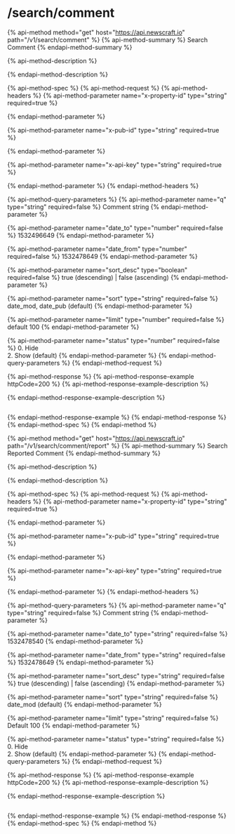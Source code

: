 # /search/comment

{% api-method method="get" host="https://api.newscraft.io" path="/v1/search/comment" %}
{% api-method-summary %}
Search Comment
{% endapi-method-summary %}

{% api-method-description %}

{% endapi-method-description %}

{% api-method-spec %}
{% api-method-request %}
{% api-method-headers %}
{% api-method-parameter name="x-property-id" type="string" required=true %}

{% endapi-method-parameter %}

{% api-method-parameter name="x-pub-id" type="string" required=true %}

{% endapi-method-parameter %}

{% api-method-parameter name="x-api-key" type="string" required=true %}

{% endapi-method-parameter %}
{% endapi-method-headers %}

{% api-method-query-parameters %}
{% api-method-parameter name="q" type="string" required=false %}
Comment string
{% endapi-method-parameter %}

{% api-method-parameter name="date\_to" type="number" required=false %}
1532496649
{% endapi-method-parameter %}

{% api-method-parameter name="date\_from" type="number" required=false %}
1532478649
{% endapi-method-parameter %}

{% api-method-parameter name="sort\_desc" type="boolean" required=false %}
true \(descending\) \| false \(ascending\)
{% endapi-method-parameter %}

{% api-method-parameter name="sort" type="string" required=false %}
date\_mod, date\_pub \(default\)
{% endapi-method-parameter %}

{% api-method-parameter name="limit" type="number" required=false %}
default 100
{% endapi-method-parameter %}

{% api-method-parameter name="status" type="number" required=false %}
0. Hide  
2. Show \(default\)
{% endapi-method-parameter %}
{% endapi-method-query-parameters %}
{% endapi-method-request %}

{% api-method-response %}
{% api-method-response-example httpCode=200 %}
{% api-method-response-example-description %}

{% endapi-method-response-example-description %}

```

```
{% endapi-method-response-example %}
{% endapi-method-response %}
{% endapi-method-spec %}
{% endapi-method %}

{% api-method method="get" host="https://api.newscraft.io" path="/v1/search/comment/report" %}
{% api-method-summary %}
Search Reported Comment
{% endapi-method-summary %}

{% api-method-description %}

{% endapi-method-description %}

{% api-method-spec %}
{% api-method-request %}
{% api-method-headers %}
{% api-method-parameter name="x-property-id" type="string" required=true %}

{% endapi-method-parameter %}

{% api-method-parameter name="x-pub-id" type="string" required=true %}

{% endapi-method-parameter %}

{% api-method-parameter name="x-api-key" type="string" required=true %}

{% endapi-method-parameter %}
{% endapi-method-headers %}

{% api-method-query-parameters %}
{% api-method-parameter name="q" type="string" required=false %}
Comment string
{% endapi-method-parameter %}

{% api-method-parameter name="date\_to" type="string" required=false %}
1532478540
{% endapi-method-parameter %}

{% api-method-parameter name="date\_from" type="string" required=false %}
1532478649
{% endapi-method-parameter %}

{% api-method-parameter name="sort\_desc" type="string" required=false %}
true \(descending\) \| false \(ascending\)
{% endapi-method-parameter %}

{% api-method-parameter name="sort" type="string" required=false %}
date\_mod \(default\)
{% endapi-method-parameter %}

{% api-method-parameter name="limit" type="string" required=false %}
Default 100
{% endapi-method-parameter %}

{% api-method-parameter name="status" type="string" required=false %}
0. Hide  
2. Show \(default\)
{% endapi-method-parameter %}
{% endapi-method-query-parameters %}
{% endapi-method-request %}

{% api-method-response %}
{% api-method-response-example httpCode=200 %}
{% api-method-response-example-description %}

{% endapi-method-response-example-description %}

```

```
{% endapi-method-response-example %}
{% endapi-method-response %}
{% endapi-method-spec %}
{% endapi-method %}

